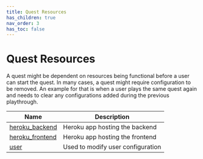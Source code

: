 ```yaml
---
title: Quest Resources
has_children: true
nav_order: 3
has_toc: false
---
```


# Quest Resources

A quest might be dependent on resources being functional before a user can start the quest. In many cases, a quest might require configuration to be removed. An example for that is when a user plays the same quest again and needs to clear any configurations added during the previous playthrough.

| Name | Description |
|----------------|----------|
| [heroku_backend](Quest%20Resources/heroku_backend.md) | Heroku app hosting the backend |
| [heroku_frontend](Quest%20Resources/heroku_frontend.md) | Heroku app hosting the frontend |
| [user](Quest%20Resources/user.md) | Used to modify user configuration |
